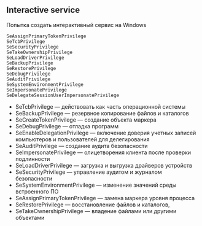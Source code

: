 ## Interactive service

Попытка создать интерактивный сервис на Windows

```
SeAssignPrimaryTokenPrivilege
SeTcbPrivilege
SeSecurityPrivilege
SeTakeOwnershipPrivilege
SeLoadDriverPrivilege
SeBackupPrivilege
SeRestorePrivilege
SeDebugPrivilege
SeAuditPrivilege
SeSystemEnvironmentPrivilege
SeImpersonatePrivilege
SeDelegateSessionUserImpersonatePrivilege
```
- SeTcbPrivilege — действовать как часть операционной системы
- SeBackupPrivilege — резервное копирование файлов и каталогов
- SeCreateTokenPrivilege — создание объекта маркера
- SeDebugPrivilege — отладка программ
- SeEnableDelegationPrivilege — включение доверия учетных записей компьютеров и пользователей для делегирования
- SeAuditPrivilege — создание аудита безопасности
- SeImpersonatePrivilege — олицетворения клиента после проверки подлинности
- SeLoadDriverPrivilege — загрузка и выгрузка драйверов устройств
- SeSecurityPrivilege — управление аудитом и журналом безопасности
- SeSystemEnvironmentPrivilege — изменение значений среды встроенного ПО
- SeAssignPrimaryTokenPrivilege — замена маркера уровня процесса
- SeRestorePrivilege — восстановление файлов и каталогов,
- SeTakeOwnershipPrivilege — владение файлами или другими объектами

